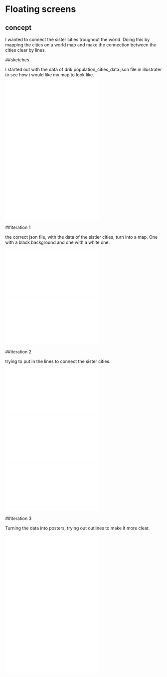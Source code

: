 # Floating screens

## concept

I wanted to connect the sister cities troughout the world. Doing this by mapping the cities on a world map and make the connection between the cities clear by lines.


##sketches

I started out with the data of drik population_cities_data.json file in illustrater to see how i would like my map to look like. 
![](process/mapillustartor.pdf)
![](process/mapillustartor2.pdf)
![](process/maptekst.pdf)


##iteration 1

the correct json file, with the data of the sistier cities, turn into a map. One with a black background and one with a white one.

![](process/map3.pdf)
![](process/map_8.pdf)

##iteration 2

trying to put in the lines to connect the sister cities.

![](process/map_4.pdf)
![](process/map_6.pdf)
![](process/map5.pdf)


##iteration 3

Turning the data into posters, trying out outlines to make it more clear.
![](process/mapaf.pdf)
![](process/mapafblack.pdf)
![](process/mapafoutline.pdf)

